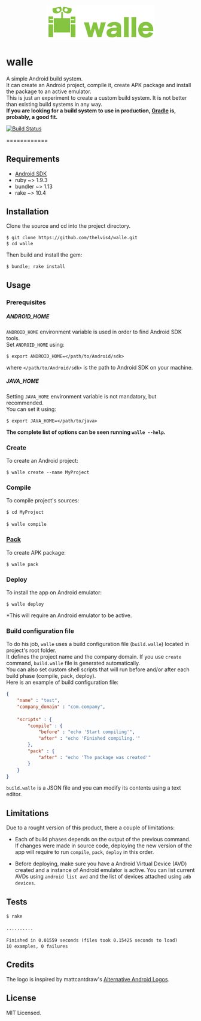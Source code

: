 <h3 align="center">
  <img src="assets/logo.png" alt="walle"/>
</h3>

# walle

A simple Android build system.  
It can create an Android project, compile it, create APK package and install the package to an active emulator.  
This is just an experiment to create a custom build system. It is not better than existing build systems in any way.  
**If you are looking for a build system to use in production, [Gradle](https://gradle.org) is, probably, a good fit.**

[![Build Status](https://travis-ci.org/thelvis4/walle.svg?branch=master)](https://travis-ci.org/thelvis4/walle)

============

## Requirements

- [Android SDK](https://developer.android.com/studio/index.html)
- ruby ~> 1.9.3
- bundler ~> 1.13
- rake ~> 10.4

## Installation

Clone the source and cd into the project directory.

    $ git clone https://github.com/thelvis4/walle.git
    $ cd walle

Then build and install the gem:

    $ bundle; rake install


## Usage

### Prerequisites

##### ANDROID_HOME

`ANDROID_HOME` environment variable is used in order to find Android SDK tools.  
Set `ANDROID_HOME` using:
  
    $ export ANDROID_HOME=</path/to/Android/sdk>

where `</path/to/Android/sdk>` is the path to Android SDK on your machine.

##### JAVA_HOME

Setting `JAVA_HOME` environment variable is not mandatory, but recommended.  
You can set it using:

    $ export JAVA_HOME=</path/to/java>



**The complete list of options can be seen running `walle --help`.**

### Create
To create an Android project:

    $ walle create --name MyProject

### Compile
To compile project's sources:

    $ cd MyProject
    
    $ walle compile

### [Pack](https://youtu.be/9XYvIH4TgKE)
To create APK package:

    $ walle pack

### Deploy
To install the app on Android emulator:

    $ walle deploy

*This will require an Android emulator to be active.


### Build configuration file
To do his job, `walle` uses a build configuration file (`build.walle`) located in project's root folder.  
It defines the project name and the company domain. If you use `create` command, `build.walle` file is generated automatically.  
You can also set custom shell scripts that will run before and/or after each build phase (compile, pack, deploy).  
Here is an example of build configuration file:
```JSON
{
    "name" : "test",
    "company_domain" : "com.company",
    
    "scripts" : {
        "compile" : {
            "before" : "echo 'Start compiling'",
            "after" : "echo 'Finished compiling.'"
        },
        "pack" : {
            "after" : "echo 'The package was created'"
        }
    }
}

```

`build.walle` is a JSON file and you can modify its contents using a text editor.


## Limitations

Due to a rought version of this product, there a couple of limitations:
* Each of build phases depends on the output of the previous command. If changes were made in source code, deploying the new version of the app will require to run `compile`, `pack`, `deploy` in this order.

* Before deploying, make sure you have a Android Virtual Device (AVD) created and a instance of Android emulator is active.
You can list current AVDs using `android list avd` and the list of devices attached using `adb devices`.


## Tests

    $ rake

    ..........

    Finished in 0.01559 seconds (files took 0.15425 seconds to load)
    10 examples, 0 failures


## Credits

The logo is inspired by mattcantdraw's [Alternative Android Logos](http://mattcantdraw.deviantart.com/art/Alternative-Android-Logos-345898996).


## License

MIT Licensed.
